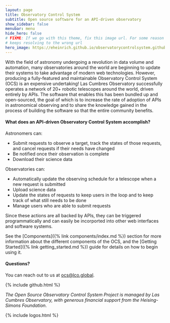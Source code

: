 ```yaml
---
layout: page
title: Observatory Control System
subtitle: Open source software for an API-driven observatory
show_sidebar: false
menubar: menu
hide_hero: false
# FIXME: If we go with this theme, fix this image url. For some reason when deployed on github pages it
# keeps resolving to the wrong url
hero_image: https://eheinrich.github.io/observatorycontrolsystem.github.io/assets/images/starry_sky.jpeg
---
```


With the field of astronomy undergoing a revolution in data volume and automation, many observatories
around the world are beginning to update their systems to take advantage of modern web technologies.
However, producing a fully-featured and maintainable Observatory Control System (OCS) is an expensive undertaking! Las
Cumbres Observatory successfully operates a network of 20+ robotic telescopes around the world, driven entirely
by APIs. The software that enables this has been bundled up and open-sourced, the goal of which is to increase
the rate of adoption of APIs in astronomical observing and to share the knowledge gained in the process of building
the software so that the entire community benefits.

#### What does an API-driven Observatory Control System accomplish?

Astronomers can:

* Submit requests to observe a target, track the states of those requests, and cancel
requests if their needs have changed
* Be notified once their observation is complete
* Download their science data

Observatories can:

* Automatically update the observing schedule for a telescope when a new request is submitted
* Upload science data
* Update the states of requests to keep users in the loop and to keep track of what still needs to be done
* Manage users who are able to submit requests

Since these actions are all backed by APIs, they can be triggered programmatically and can easily be incorported into other web interfaces and software systems.

See the [Components]({% link components/index.md %}) section for more information about the different components of the OCS, and the [Getting Started]({% link getting_started.md %}) guide for details on how to begin using it.

#### Questions?

You can reach out to us at [ocs@lco.global](mailto:ocs@lco.global).

{% include github.html %}

_The Open Source Observatory Control System Project is managed by Las Cumbres Observatory, with generous financial support from the Heising-Simons Foundation._

{% include logos.html %}
